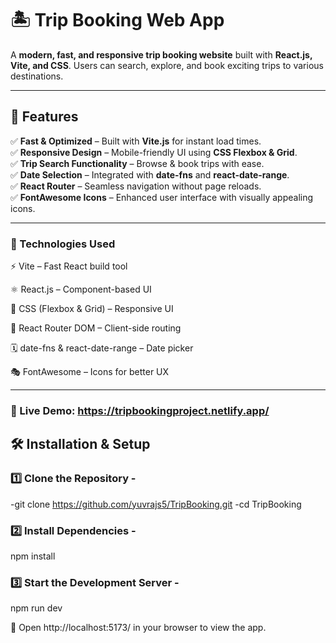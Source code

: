 # 🏝️ Trip Booking Web App

A **modern, fast, and responsive trip booking website** built with **React.js, Vite, and CSS**. Users can search, explore, and book exciting trips to various destinations.

---

## 🚀 Features

✅ **Fast & Optimized** – Built with **Vite.js** for instant load times.  
✅ **Responsive Design** – Mobile-friendly UI using **CSS Flexbox & Grid**.  
✅ **Trip Search Functionality** – Browse & book trips with ease.  
✅ **Date Selection** – Integrated with **date-fns** and **react-date-range**.  
✅ **React Router** – Seamless navigation without page reloads.  
✅ **FontAwesome Icons** – Enhanced user interface with visually appealing icons.  

---

### 📌 Technologies Used

⚡ Vite – Fast React build tool

⚛ React.js – Component-based UI

🎨 CSS (Flexbox & Grid) – Responsive UI

🔄 React Router DOM – Client-side routing

🗓 date-fns & react-date-range – Date picker

🎭 FontAwesome – Icons for better UX

---

### 🚀 Live Demo: https://tripbookingproject.netlify.app/

## 🛠️ Installation & Setup

### 1️⃣ **Clone the Repository** -

-git clone https://github.com/yuvrajs5/TripBooking.git
-cd TripBooking


### 2️⃣ Install Dependencies -
npm install

### 3️⃣ Start the Development Server -
npm run dev


📌 Open http://localhost:5173/ in your browser to view the app.
